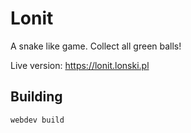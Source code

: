 # Lonit

A snake like game. Collect all green balls!

Live version: https://lonit.lonski.pl

## Building

```
webdev build
```
